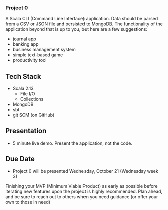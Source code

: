 ### Project 0
A Scala CLI (Command Line Interface) application.  Data should be parsed from a CSV or JSON file and persisted to MongoDB.  The functionality of the application beyond that is up to you, but here are a few suggestions:
- journal app
- banking app
- business management system
- simple text-based game
- productivity tool

## Tech Stack
- Scala 2.13
  - File I/O
  - Collections
- MongoDB
- sbt
- git SCM (on GitHub)

## Presentation
- 5 minute live demo.  Present the application, not the code.

## Due Date
- Project 0 will be presented Wednesday, October 21 (Wednesday week 3)

Finishing your MVP (Minimum Viable Product) as early as possible before iterating new features upon the project is highly recommended.  Plan ahead, and be sure to reach out to others when you need guidance (or offer your own to those in need)